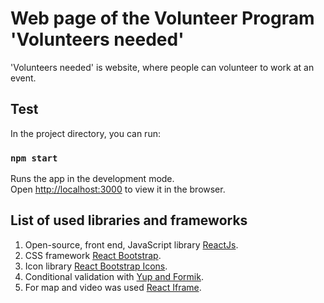 # Web page of the Volunteer Program 'Volunteers needed'

'Volunteers needed' is website, where people can volunteer to work at an event.

## Test

In the project directory, you can run:

### `npm start`

Runs the app in the development mode.\
Open [http://localhost:3000](http://localhost:3000) to view it in the browser.

## List of used libraries and frameworks

1. Open-source, front end, JavaScript library [ReactJs](https://reactjs.org/).
2. CSS framework [React Bootstrap](https://react-bootstrap.netlify.app/).
3. Icon library [React Bootstrap Icons](https://www.npmjs.com/package/react-bootstrap-icons).
4. Conditional validation with [Yup and Formik](https://formik.org/docs/guides/validation).
5. For map and video was used [React Iframe](https://www.npmjs.com/package/react-iframe).
